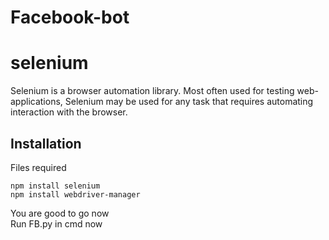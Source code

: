 # Facebook-bot

# selenium

Selenium is a browser automation library. Most often used for testing
web-applications, Selenium may be used for any task that requires automating
interaction with the browser.

## Installation

Files required

    npm install selenium
    npm install webdriver-manager
  
You are good to go now
<br>
Run FB.py in cmd now
